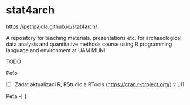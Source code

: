 # stat4arch

<https://petrpajdla.github.io/stat4arch/>

A repository for teaching materials, presentations etc. for archaeological data analysis and quantitative methods course using R programming language and environment at UAM MUNI.

TODO

Peťo
-[ ] Zadat aktualizaci R, RStudio a RTools (https://cran.r-project.org/) v L11

Peťa
-[ ] 
